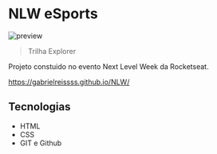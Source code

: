 # NLW eSports 

![preview](./github/preview.png)

> Trilha Explorer

Projeto constuido no evento Next Level Week da Rocketseat.


https://gabrielreissss.github.io/NLW/


## Tecnologias

- HTML
- CSS
- GIT e Github
